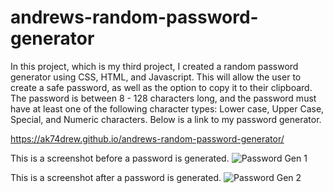 # andrews-random-password-generator

In this project, which is my third project, I created a random password generator using CSS, HTML, and Javascript. 
This will allow the user to create a safe password, as well as the option to copy it to their clipboard. 
The password is between 8 - 128 characters long, and the password must have at least one of the following character types:
Lower case, Upper Case, Special, and Numeric characters. 
Below is a link to my password generator.

https://ak74drew.github.io/andrews-random-password-generator/


This is a screenshot before a password is generated.
![Password Gen 1](https://user-images.githubusercontent.com/72467808/98456833-9ae89980-214f-11eb-8220-158e9b3ffc4d.png)


This is a screenshot after a password is generated.
![Password Gen 2](https://user-images.githubusercontent.com/72467808/98456887-d6836380-214f-11eb-8c91-56798bbcadc4.png)
